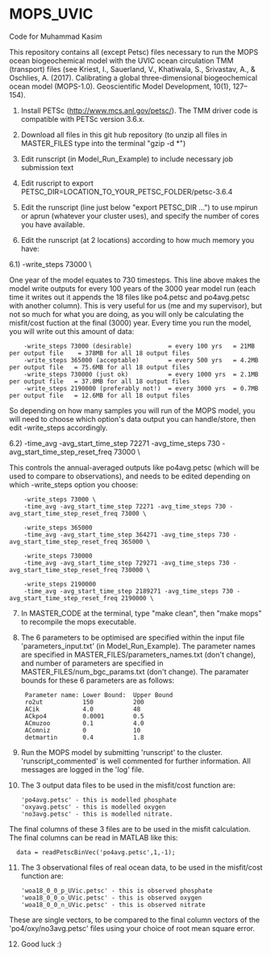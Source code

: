 # MOPS_UVIC
Code for Muhammad Kasim

This repository contains all (except Petsc) files necessary to run the MOPS ocean biogeochemical model with the UVIC ocean circulation TMM (transport) files (see Kriest, I., Sauerland, V., Khatiwala, S., Srivastav, A., & Oschlies, A. (2017). Calibrating a global three-dimensional biogeochemical ocean model (MOPS-1.0). Geoscientific Model Development, 10(1), 127–154).

1) Install PETSc (http://www.mcs.anl.gov/petsc/). The TMM driver code is compatible 
with PETSc version 3.6.x.

2) Download all files in this git hub repository (to unzip all files in MASTER_FILES type into the terminal "gzip -d *")

3) Edit runscript (in Model_Run_Example) to include necessary job submission text

4) Edit ruscript to export PETSC_DIR=LOCATION_TO_YOUR_PETSC_FOLDER/petsc-3.6.4

5) Edit the runscript (line just below "export PETSC_DIR ...") to use mpirun or aprun (whatever your cluster uses), and specify the number of cores you have available.

6) Edit the runscript (at 2 locations) according to how much memory you have:

  6.1) -write_steps 73000 \
  
One year of the model equates to 730 timesteps. This line above makes the model write outputs for every 100 years of the 3000 year model run (each time it writes out it appends the 18 files like po4.petsc and po4avg.petsc with another column). This is very useful for us (me and my supervisor), but not so much for what you are doing, as you will only be calculating the misfit/cost fuction at the final (3000) year. Every time you run the model, you will write out this amount of data:
        
        -write_steps 73000 (desirable)          = every 100 yrs   = 21MB per output file    = 378MB for all 18 output files
        -write_steps 365000 (acceptable)        = every 500 yrs   = 4.2MB per output file   = 75.6MB for all 18 output files
        -write_steps 730000 (just ok)           = every 1000 yrs  = 2.1MB per output file   = 37.8MB for all 18 output files
        -write_steps 2190000 (preferably not!)  = every 3000 yrs  = 0.7MB per output file   = 12.6MB for all 18 output files
        
So depending on how many samples you will run of the MOPS model, you will need to choose which option's data output you can handle/store, then edit -write_steps accordingly.

  6.2) -time_avg -avg_start_time_step 72271 -avg_time_steps 730 -avg_start_time_step_reset_freq 73000 \
  
This controls the annual-averaged outputs like po4avg.petsc (which will be used to compare to observations), and needs to be edited depending on which -write_steps option you choose:
        
        -write_steps 73000 \
        -time_avg -avg_start_time_step 72271 -avg_time_steps 730 -avg_start_time_step_reset_freq 73000 \
        
        -write_steps 365000
        -time_avg -avg_start_time_step 364271 -avg_time_steps 730 -avg_start_time_step_reset_freq 365000 \
        
        -write_steps 730000
        -time_avg -avg_start_time_step 729271 -avg_time_steps 730 -avg_start_time_step_reset_freq 730000 \
        
        -write_steps 2190000
        -time_avg -avg_start_time_step 2189271 -avg_time_steps 730 -avg_start_time_step_reset_freq 2190000 \
        
7) In MASTER_CODE at the terminal, type "make clean", then "make mops" to recompile the mops executable.

8) The 6 parameters to be optimised are specified within the input file 'parameters_input.txt' (in Model_Run_Example). The parameter names are specified in MASTER_FILES/parameters_names.txt (don't change), and number of parameters are specified in MASTER_FILES/num_bgc_params.txt (don't change). The paramater bounds for these 6 parameters are as follows:

        Parameter name: Lower Bound:  Upper Bound
        ro2ut           150           200
        ACik            4.0           48
        ACkpo4          0.0001        0.5
        ACmuzoo         0.1           4.0
        AComniz         0             10
        detmartin       0.4           1.8

9) Run the MOPS model by submitting 'runscript' to the cluster. 'runscript_commented' is well commented for further information. All messages are logged in the 'log' file.

10) The 3 output data files to be used in the misfit/cost function are:

        'po4avg.petsc' - this is modelled phosphate
        'oxyavg.petsc' - this is modelled oxygen
        'no3avg.petsc' - this is modelled nitrate. 
      
The final columns of these 3 files are to be used in the misfit calculation. The final columns can be read in MATLAB like this:

      data = readPetscBinVec('po4avg.petsc',1,-1);

11) The 3 observational files of real ocean data, to be used in the misfit/cost function are:

        'woa18_0_0_p_UVic.petsc' - this is observed phosphate
        'woa18_0_0_o_UVic.petsc' - this is observed oxygen
        'woa18_0_0_n_UVic.petsc' - this is observed nitrate
      
These are single vectors, to be compared to the final column vectors of the 'po4/oxy/no3avg.petsc' files using your choice of root mean square error.

12) Good luck :)


